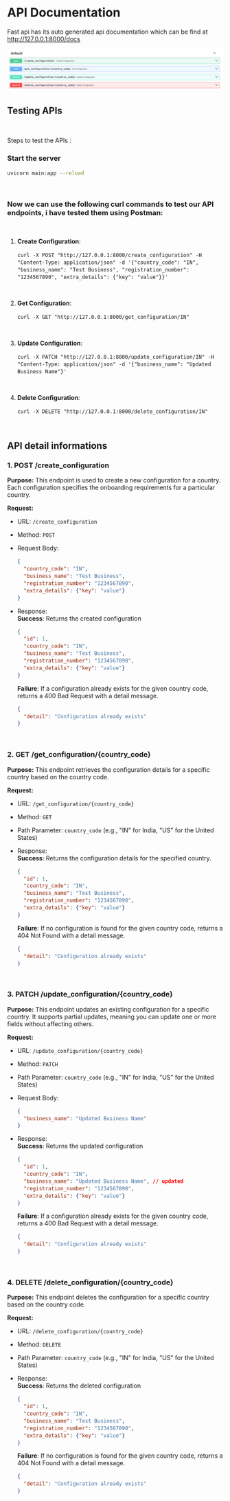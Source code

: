 # API Documentation

Fast api has its auto generated api documentation which can be find at http://127.0.0.1:8000/docs

![FastAPIdocs Image](FastAPIdocs.png)

## 

## Testing APIs

<br/> 

Steps to test the APIs :

### Start the server

```bash
uvicorn main:app --reload
```

<br/> 

### Now we can use the following curl commands to test our API endpoints, i have tested them using Postman:

<br/> 

1. **Create Configuration**:

    `curl -X POST "http://127.0.0.1:8000/create_configuration" -H "Content-Type: application/json" -d '{"country_code": "IN", "business_name": "Test Business", "registration_number": "1234567890", "extra_details": {"key": "value"}}'`

<br/> 

2. **Get Configuration**:

    `curl -X GET "http://127.0.0.1:8000/get_configuration/IN"`

<br/> 

3. **Update Configuration**:

    `curl -X PATCH "http://127.0.0.1:8000/update_configuration/IN" -H "Content-Type: application/json" -d '{"business_name": "Updated Business Name"}'`

<br/> 

4. **Delete Configuration**:

    `curl -X DELETE "http://127.0.0.1:8000/delete_configuration/IN"`

<br/> 

## API detail informations

### 1. POST /create_configuration

**Purpose:**
This endpoint is used to create a new configuration for a country. Each configuration specifies the onboarding requirements for a particular country.

**Request:**
- URL: `/create_configuration`
- Method: `POST`
- Request Body:
  ```json
  {
    "country_code": "IN",
    "business_name": "Test Business",
    "registration_number": "1234567890",
    "extra_details": {"key": "value"}
  }
  ```
- Response:
  </br>
  **Success**: Returns the created configuration
  ```json
  {
    "id": 1,
    "country_code": "IN",
    "business_name": "Test Business",
    "registration_number": "1234567890",
    "extra_details": {"key": "value"}
  }
  ```

  **Failure**: If a configuration already exists for the given country code, returns a 400 Bad Request with a detail message.
  ```json
  {
    "detail": "Configuration already exists"
  }
    ```

</br>

### 2. GET /get_configuration/{country_code}

**Purpose:**
This endpoint retrieves the configuration details for a specific country based on the country code.

**Request:**
- URL: `/get_configuration/{country_code}`
- Method: `GET`
- Path Parameter: `country_code` (e.g., "IN" for India, "US" for the United States)

- Response:
  </br>
  **Success**: Returns the configuration details for the specified country.
  ```json
  {
    "id": 1,
    "country_code": "IN",
    "business_name": "Test Business",
    "registration_number": "1234567890",
    "extra_details": {"key": "value"}
  }

  ```

  **Failure**: If no configuration is found for the given country code, returns a 404 Not Found with a detail message.
  ```json
  {
    "detail": "Configuration already exists"
  }
    ```

</br>

### 3. PATCH /update_configuration/{country_code}
**Purpose:**
This endpoint updates an existing configuration for a specific country. It supports partial updates, meaning you can update one or more fields without affecting others.

**Request:**
- URL: `/update_configuration/{country_code}`
- Method: `PATCH`
- Path Parameter: `country_code` (e.g., "IN" for India, "US" for the United States)
- Request Body:
  ```json
  {
    "business_name": "Updated Business Name"
  }
  ```
- Response:
  </br>
  **Success**: Returns the updated configuration
  ```json
  {
    "id": 1,
    "country_code": "IN",
    "business_name": "Updated Business Name", // updated
    "registration_number": "1234567890",
    "extra_details": {"key": "value"}
  }
  ```

  **Failure**: If a configuration already exists for the given country code, returns a 400 Bad Request with a detail message.
  ```json
  {
    "detail": "Configuration already exists"
  }
    ```

</br>

### 4. DELETE /delete_configuration/{country_code}

**Purpose:**
This endpoint deletes the configuration for a specific country based on the country code.

**Request:**
- URL: `/delete_configuration/{country_code}`
- Method: `DELETE`
- Path Parameter: `country_code` (e.g., "IN" for India, "US" for the United States)


- Response:
  </br>
  **Success**: Returns the deleted configuration
  ```json
  {
    "id": 1,
    "country_code": "IN",
    "business_name": "Test Business",
    "registration_number": "1234567890",
    "extra_details": {"key": "value"}
  }
  ```

  **Failure**: If no configuration is found for the given country code, returns a 404 Not Found with a detail message.
  ```json
  {
    "detail": "Configuration already exists"
  }
    ```
